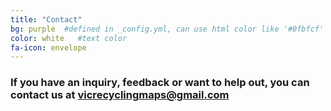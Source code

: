 ```yaml
---
title: "Contact"
bg: purple  #defined in _config.yml, can use html color like '#0fbfcf'
color: white   #text color
fa-icon: envelope
---
```


### If you have an inquiry, feedback or want to help out, you can contact us at [vicrecyclingmaps@gmail.com](vicrecyclingmaps@gmail.com)

